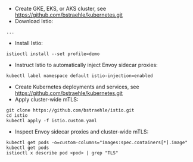 - Create GKE, EKS, or AKS cluster, see https://github.com/bstraehle/kubernetes.git  
- Download Istio:  
```
...  
```
- Install Istio:  
```
istioctl install --set profile=demo  
```
- Instruct Istio to automatically inject Envoy sidecar proxies:  
```
kubectl label namespace default istio-injection=enabled  
```
- Create Kubernetes deployments and services, see https://github.com/bstraehle/kubernetes.git  
- Apply cluster-wide mTLS:  
```
git clone https://github.com/bstraehle/istio.git  
cd istio  
kubectl apply -f istio.custom.yaml  
```
- Inspect Envoy sidecar proxies and cluster-wide mTLS:  
```
kubectl get pods -o=custom-columns="images:spec.containers[*].image"  
kubectl get pods  
istioctl x describe pod <pod> | grep "TLS"  
```
